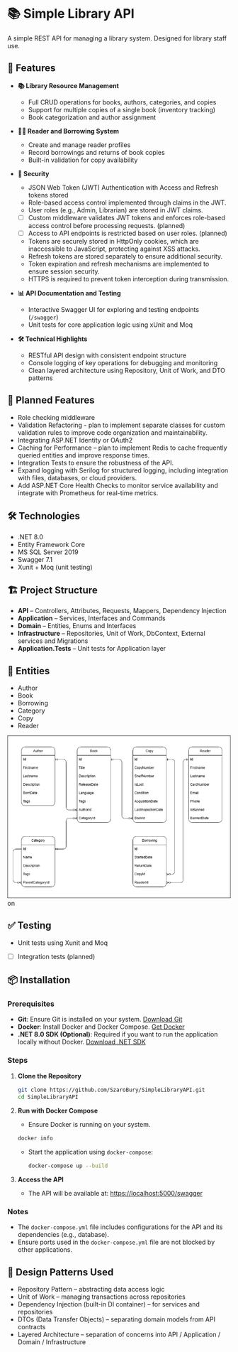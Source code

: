 # 📚 Simple Library API

A simple REST API for managing a library system. Designed for library staff use.

## 🚀 Features

- **📚 Library Resource Management**
  - Full CRUD operations for books, authors, categories, and copies  
  - Support for multiple copies of a single book (inventory tracking)  
  - Book categorization and author assignment  

- **🙋‍♂️ Reader and Borrowing System**
  - Create and manage reader profiles  
  - Record borrowings and returns of book copies  
  - Built-in validation for copy availability  

- **🔐 Security**
  - JSON Web Token (JWT) Authentication with Access and Refresh tokens stored 
  - Role-based access control implemented through claims in the JWT.
  - User roles (e.g., Admin, Librarian) are stored in JWT claims.
  - [ ] Custom middleware validates JWT tokens and enforces role-based access control before processing requests. (planned)
  - [ ] Access to API endpoints is restricted based on user roles. (planned)
  - Tokens are securely stored in HttpOnly cookies, which are inaccessible to JavaScript, protecting against XSS attacks.
  - Refresh tokens are stored separately to ensure additional security.
  - Token expiration and refresh mechanisms are implemented to ensure session security.
  - HTTPS is required to prevent token interception during transmission.

- **📊 API Documentation and Testing**
  - Interactive Swagger UI for exploring and testing endpoints (`/swagger`)  
  - Unit tests for core application logic using xUnit and Moq  

- **🛠️ Technical Highlights**
  - RESTful API design with consistent endpoint structure  
  - Console logging of key operations for debugging and monitoring  
  - Clean layered architecture using Repository, Unit of Work, and DTO patterns  

## 📅 Planned Features
- Role checking middleware
- Validation Refactoring - plan to implement separate classes for custom validation rules to improve code organization and maintainability.
- Integrating ASP.NET Identity or OAuth2
- Caching for Performance – plan to implement Redis to cache frequently queried entities and improve response times.
- Integration Tests to ensure the robustness of the API.
- Expand logging with Serilog for structured logging, including integration with files, databases, or cloud providers.
- Add ASP.NET Core Health Checks to monitor service availability and integrate with Prometheus for real-time metrics.

## 🛠️ Technologies
- .NET 8.0
- Entity Framework Core
- MS SQL Server 2019
- Swagger 7.1
- Xunit + Moq (unit testing)

## 🏗️ Project Structure

- **API**               – Controllers, Attributes, Requests, Mappers, Dependency Injection
- **Application**       – Services, Interfaces and Commands
- **Domain**            – Entities, Enums and Interfaces
- **Infrastructure**    – Repositories, Unit of Work, DbContext, External services and Migrations
- **Application.Tests** – Unit tests for Application layer

## 📘 Entities

- Author
- Book
- Borrowing
- Category
- Copy
- Reader

![ERD](https://github.com/SzaroBury/SimpleLibraryAPI/blob/master/SimpleLibraryLogicalERD.png?raw=true)
on

## ✅ Testing

- Unit tests using Xunit and Moq
- [ ] Integration tests (planned)

## 📦 Installation

### Prerequisites
- **Git**: Ensure Git is installed on your system. [Download Git](https://git-scm.com/downloads)
- **Docker**: Install Docker and Docker Compose. [Get Docker](https://www.docker.com/get-started)
- **.NET 8.0 SDK (Optional)**: Required if you want to run the application locally without Docker. [Download .NET SDK](https://dotnet.microsoft.com/download)

### Steps
1. **Clone the Repository**
   ```bash
   git clone https://github.com/SzaroBury/SimpleLibraryAPI.git
   cd SimpleLibraryAPI
   ```

2. **Run with Docker Compose**
   - Ensure Docker is running on your system.
    ```bash
    docker info
    ```
   - Start the application using `docker-compose`:
     ```bash
     docker-compose up --build
     ```

3. **Access the API**
   - The API will be available at: [https://localhost:5000/swagger](https://localhost:5000/swagger)

### Notes
- The `docker-compose.yml` file includes configurations for the API and its dependencies (e.g., database).
- Ensure ports used in the `docker-compose.yml` file are not blocked by other applications.

## 📐 Design Patterns Used
- Repository Pattern – abstracting data access logic
- Unit of Work – managing transactions across repositories
- Dependency Injection (built-in DI container) – for services and repositories
- DTOs (Data Transfer Objects) – separating domain models from API contracts
- Layered Architecture – separation of concerns into API / Application / Domain / Infrastructure